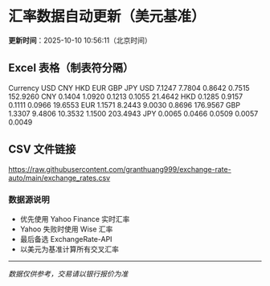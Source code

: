# 汇率数据自动更新（美元基准）

**更新时间**：2025-10-10 10:56:11（北京时间）

## Excel 表格（制表符分隔）

Currency	USD	CNY	HKD	EUR	GBP	JPY
USD		7.1247	7.7804	0.8642	0.7515	152.9260
CNY	0.1404		1.0920	0.1213	0.1055	21.4642
HKD	0.1285	0.9157		0.1111	0.0966	19.6553
EUR	1.1571	8.2443	9.0030		0.8696	176.9567
GBP	1.3307	9.4806	10.3532	1.1500		203.4943
JPY	0.0065	0.0466	0.0509	0.0057	0.0049	

## CSV 文件链接

https://raw.githubusercontent.com/granthuang999/exchange-rate-auto/main/exchange_rates.csv

### 数据源说明
- 优先使用 Yahoo Finance 实时汇率
- Yahoo 失败时使用 Wise 汇率
- 最后备选 ExchangeRate-API
- 以美元为基准计算所有交叉汇率

---
*数据仅供参考，交易请以银行报价为准*